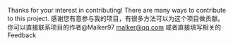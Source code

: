 Thanks for your interest in contributing! There are many ways to contribute to this project. 
感谢您有意参与我的项目，有很多方法可以为这个项目做贡献。
你可以直接联系项目的作者@Malker97 malker@qq.com
或者直接填写相关的Feedback
